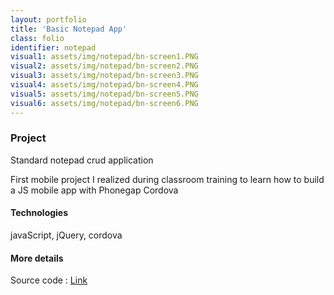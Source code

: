 ```yaml
---
layout: portfolio
title: 'Basic Notepad App'
class: folio
identifier: notepad
visual1: assets/img/notepad/bn-screen1.PNG
visual2: assets/img/notepad/bn-screen2.PNG
visual3: assets/img/notepad/bn-screen3.PNG
visual4: assets/img/notepad/bn-screen4.PNG
visual5: assets/img/notepad/bn-screen5.PNG
visual6: assets/img/notepad/bn-screen6.PNG
---
```

### Project

Standard notepad crud application

First mobile project I realized during classroom training to learn how to build a JS mobile app with Phonegap Cordova


#### Technologies 

javaScript, jQuery, cordova

#### More details

Source code : [Link](https://github.com/GeorgiaLR/BlocNotes)